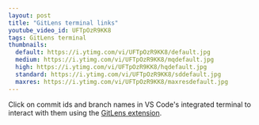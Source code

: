 ```yaml
---
layout: post
title: "GitLens terminal links"
youtube_video_id: UFTpOzR9KK8
tags: GitLens terminal
thumbnails:
  default: https://i.ytimg.com/vi/UFTpOzR9KK8/default.jpg
  medium: https://i.ytimg.com/vi/UFTpOzR9KK8/mqdefault.jpg
  high: https://i.ytimg.com/vi/UFTpOzR9KK8/hqdefault.jpg
  standard: https://i.ytimg.com/vi/UFTpOzR9KK8/sddefault.jpg
  maxres: https://i.ytimg.com/vi/UFTpOzR9KK8/maxresdefault.jpg
---
```


Click on commit ids and branch names in VS Code's integrated terminal to interact with them using the [GitLens extension](https://marketplace.visualstudio.com/items?itemName=eamodio.gitlens).
